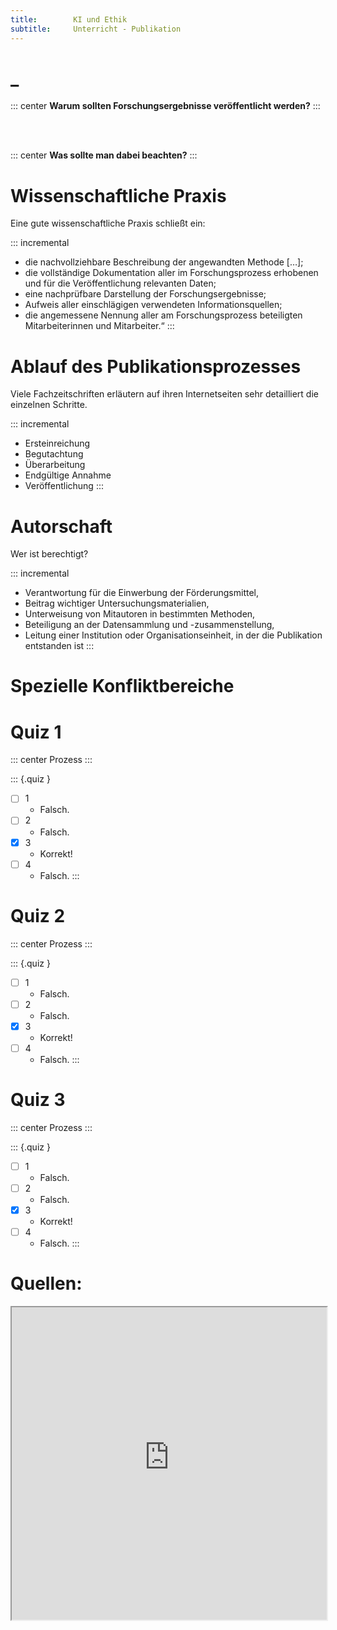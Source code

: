 ```yaml
---
title:        KI und Ethik
subtitle:     Unterricht - Publikation
---
```


# _

::: center 
__Warum sollten Forschungsergebnisse veröffentlicht werden?__
:::

<br>

<br>

::: center 
__Was sollte man dabei beachten?__ 
::: 

# Wissenschaftliche Praxis

Eine gute wissenschaftliche Praxis schließt ein:

::: incremental
- die nachvollziehbare Beschreibung der angewandten Methode […];
- die vollständige Dokumentation aller im Forschungsprozess erhobenen und für die Veröffentlichung relevanten Daten;
- eine nachprüfbare Darstellung der Forschungsergebnisse;
- Aufweis aller einschlägigen verwendeten Informationsquellen;
- die angemessene Nennung aller am Forschungsprozess beteiligten Mitarbeiterinnen und Mitarbeiter.“
:::

# Ablauf des Publikationsprozesses

Viele Fachzeitschriften erläutern auf ihren
Internetseiten sehr detailliert die einzelnen Schritte.

::: incremental
- Ersteinreichung
- Begutachtung
- Überarbeitung
- Endgültige Annahme
- Veröffentlichung
::: 

# Autorschaft

Wer ist berechtigt? 

::: incremental
- Verantwortung für die Einwerbung der Förderungsmittel,
- Beitrag wichtiger Untersuchungsmaterialien,
- Unterweisung von Mitautoren in bestimmten Methoden,
- Beteiligung an der Datensammlung und -zusammenstellung,
- Leitung einer Institution oder Organisationseinheit, in der die Publikation entstanden ist
:::

# Spezielle Konfliktbereiche


# Quiz 1

::: center
Prozess
:::

::: {.quiz }
- [ ] 1
    - Falsch.
- [ ] 2
    - Falsch.
- [X] 3
    - Korrekt!
- [ ] 4
    - Falsch.
:::

# Quiz 2

::: center
Prozess
:::

::: {.quiz }
- [ ] 1
    - Falsch.
- [ ] 2
    - Falsch.
- [X] 3
    - Korrekt!
- [ ] 4
    - Falsch.
:::

# Quiz 3

::: center
Prozess
:::

::: {.quiz }
- [ ] 1
    - Falsch.
- [ ] 2
    - Falsch.
- [X] 3
    - Korrekt!
- [ ] 4
    - Falsch.
:::

# Quellen: 

<iframe src="https://ombudsman-fuer-die-wissenschaft.de/wp-content/uploads/2019/01/Modul_Veroeffentlichungsprozess.pdf" width="100%" height="500px"></iframe>